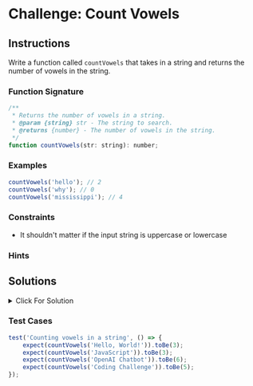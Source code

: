 # Challenge: Count Vowels

## Instructions

Write a function called `countVowels` that takes in a string and returns the number of vowels in the string.

### Function Signature

```js
/**
 * Returns the number of vowels in a string.
 * @param {string} str - The string to search.
 * @returns {number} - The number of vowels in the string.
 */
function countVowels(str: string): number;
```

### Examples

```js
countVowels('hello'); // 2
countVowels('why'); // 0
countVowels('mississippi'); // 4
```

### Constraints

-   It shouldn't matter if the input string is uppercase or lowercase

### Hints

## Solutions

<details>
  <summary>Click For Solution</summary>

```js
function countVowels(str) {
    const formattedStr = str.toLowerCase();
    let count = 0;

    for (let i = 0; i < formattedStr.length; i++) {
        const char = formattedStr[i];

        if (char === 'a' || char === 'e' || char === 'i' || char === 'o' || char === 'u') {
            count++;
        }
    }

    return count;
}
```

## Explanation

-   Make the string lowercase. This is because we want to count both uppercase and lowercase vowels.
-   Create a variable called `count` and set it to `0`. This is the variable we will use to keep track of how many vowels we have found.
-   Create a `for` loop that will loop through each character in the string. We then create a variable called `char` and set it to the current character in the string.
-   Check if the character is a vowel. If it is, we increment `count` by `1`. Once we have looped through the entire string, we return `count`.

</details>

### Test Cases

```js
test('Counting vowels in a string', () => {
    expect(countVowels('Hello, World!')).toBe(3);
    expect(countVowels('JavaScript')).toBe(3);
    expect(countVowels('OpenAI Chatbot')).toBe(6);
    expect(countVowels('Coding Challenge')).toBe(5);
});
```
